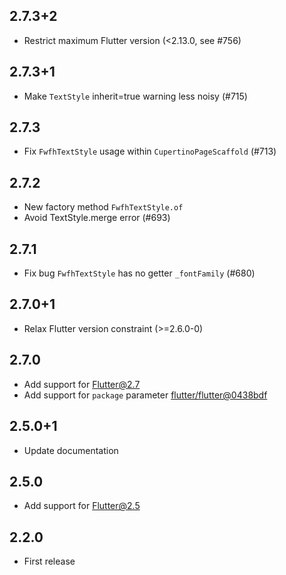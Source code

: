 ## 2.7.3+2

- Restrict maximum Flutter version (<2.13.0, see #756)

## 2.7.3+1

- Make `TextStyle` inherit=true warning less noisy (#715)

## 2.7.3

- Fix `FwfhTextStyle` usage within `CupertinoPageScaffold` (#713)

## 2.7.2

- New factory method `FwfhTextStyle.of`
- Avoid TextStyle.merge error (#693)

## 2.7.1

- Fix bug `FwfhTextStyle` has no getter `_fontFamily` (#680)

## 2.7.0+1

- Relax Flutter version constraint (>=2.6.0-0)

## 2.7.0

- Add support for Flutter@2.7
- Add support for `package` parameter [flutter/flutter@0438bdf](https://github.com/flutter/flutter/commit/0438bdfe126b7e890064e0b81a22ade4bbecc8bf)

## 2.5.0+1

- Update documentation

## 2.5.0

- Add support for Flutter@2.5

## 2.2.0

- First release
